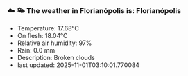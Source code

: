### ☁️ 🌤️  The weather in Florianópolis is: Florianópolis

- Temperature: 17.68°C
- On flesh: 18.04°C
- Relative air humidity: 97%
- Rain: 0.0 mm
- Description: Broken clouds
- last updated: 2025-11-01T03:10:01.770084
